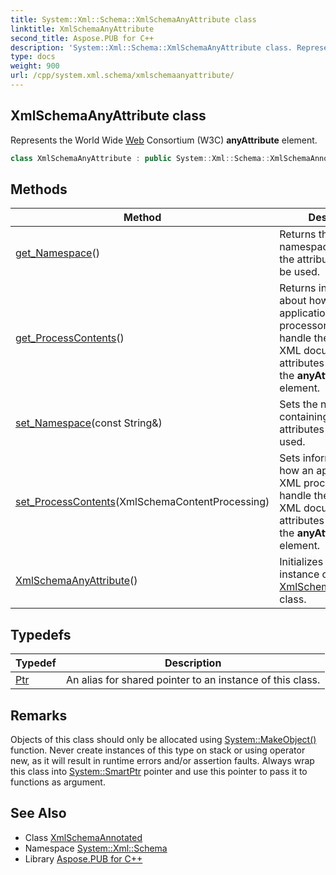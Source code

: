 ```yaml
---
title: System::Xml::Schema::XmlSchemaAnyAttribute class
linktitle: XmlSchemaAnyAttribute
second_title: Aspose.PUB for C++
description: 'System::Xml::Schema::XmlSchemaAnyAttribute class. Represents the World Wide Web Consortium (W3C) anyAttribute element in C++.'
type: docs
weight: 900
url: /cpp/system.xml.schema/xmlschemaanyattribute/
---
```

## XmlSchemaAnyAttribute class


Represents the World Wide [Web](../../system.web/) Consortium (W3C) **anyAttribute** element.

```cpp
class XmlSchemaAnyAttribute : public System::Xml::Schema::XmlSchemaAnnotated
```

## Methods

| Method | Description |
| --- | --- |
| [get_Namespace](./get_namespace/)() | Returns the namespaces containing the attributes that can be used. |
| [get_ProcessContents](./get_processcontents/)() | Returns information about how an application or XML processor should handle the validation of XML documents for the attributes specified by the **anyAttribute** element. |
| [set_Namespace](./set_namespace/)(const String\&) | Sets the namespaces containing the attributes that can be used. |
| [set_ProcessContents](./set_processcontents/)(XmlSchemaContentProcessing) | Sets information about how an application or XML processor should handle the validation of XML documents for the attributes specified by the **anyAttribute** element. |
| [XmlSchemaAnyAttribute](./xmlschemaanyattribute/)() | Initializes a new instance of the [XmlSchemaAnyAttribute](./) class. |
## Typedefs

| Typedef | Description |
| --- | --- |
| [Ptr](./ptr/) | An alias for shared pointer to an instance of this class. |
## Remarks



Objects of this class should only be allocated using [System::MakeObject()](../../system/makeobject/) function. Never create instances of this type on stack or using operator new, as it will result in runtime errors and/or assertion faults. Always wrap this class into [System::SmartPtr](../../system/smartptr/) pointer and use this pointer to pass it to functions as argument. 

## See Also

* Class [XmlSchemaAnnotated](../xmlschemaannotated/)
* Namespace [System::Xml::Schema](../)
* Library [Aspose.PUB for C++](../../)

